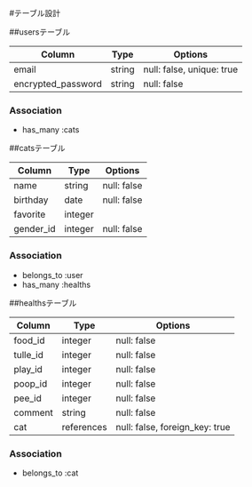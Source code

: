 #テーブル設計

##usersテーブル

| Column             | Type   | Options                   |
| ------------------ | ------ | ------------------------- |
| email              | string | null: false, unique: true |
| encrypted_password | string | null: false               |

### Association

- has_many :cats


##catsテーブル

| Column              | Type       | Options                        |
| ------------------- | ---------- | ------------------------------ |
| name                | string     | null: false                    |
| birthday            | date       | null: false                    |
| favorite            | integer    |                                |
| gender_id           | integer    | null: false                    |

### Association

- belongs_to :user
- has_many :healths


##healthsテーブル

| Column    | Type       | Options                        |
| --------- | ---------- | ------------------------------ |
| food_id   | integer    | null: false                    |
| tulle_id  | integer    | null: false                    |
| play_id   | integer    | null: false                    |
| poop_id   | integer    | null: false                    |
| pee_id    | integer    | null: false                    |
| comment   | string     | null: false                    |
| cat       | references | null: false, foreign_key: true |

### Association

- belongs_to :cat

